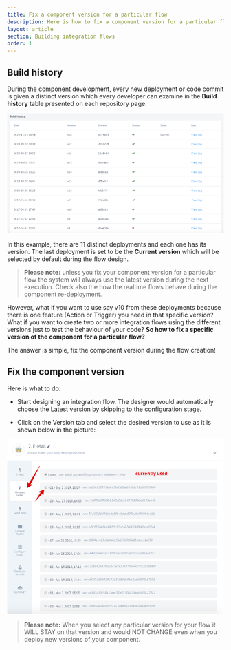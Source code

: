 ```yaml
---
title: Fix a component version for a particular flow
description: Here is how to fix a component version for a particular flow.
layout: article
section: Building integration flows
order: 1
---
```


## Build history

During the component development, every new deployment or code commit is given a distinct version which every developer can examine in the **Build history** table presented on each repository page.

![Build history](/assets/img/integrator-guide/fix-a-component-version/build-history.png)


In this example, there are 11 distinct deployments and each one has its version. The last deployment is set to be the **Current version** which will be selected by default during the flow design.

> **Please note:** unless you fix your component version for a particular flow the system will always use the latest version during the next execution. Check also the how the realtime flows behave during the component re-deployment.

However, what if you want to use say v10 from these deployments because there is one feature (Action or Trigger) you need in that specific version? What if you want to create two or more integration flows using the different versions just to test the behaviour of your code? **So how to fix a specific version of the component for a particular flow?**

The answer is simple, fix the component version during the flow creation!

## Fix the component version

Here is what to do:

  * Start designing an integration flow. The designer would automatically choose the Latest version by skipping to the configuration stage.

  * Click on the Version tab and select the desired version to use as it is shown below in the picture:

![Choose version](/assets/img/integrator-guide/fix-a-component-version/choose-version.png)

> **Please note:** When you select any particular version for your flow it WILL STAY on that version and would NOT CHANGE even when you deploy new versions of your component.
